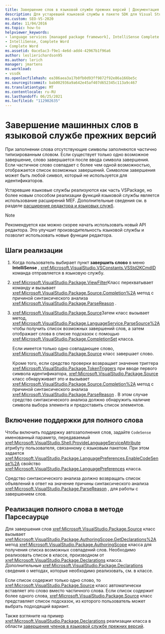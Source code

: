 ```yaml
---
title: Завершение слов в языковой службе прежних версий | Документация Майкрософт
description: Для устаревшей языковой службы в пакете SDK для Visual Studio может поддерживаться завершение слов. Сведения о реализации устаревших языковых служб в VSPackage.
ms.custom: SEO-VS-2020
ms.date: 11/04/2016
ms.topic: how-to
helpviewer_keywords:
- language services [managed package framework], IntelliSense Complete Word
- IntelliSense, Complete Word
- Complete Word
ms.assetid: 0ace5ac3-f9e1-4e6d-add4-42967b1f96a6
author: leslierichardson95
ms.author: lerich
manager: jmartens
ms.workload:
- vssdk
ms.openlocfilehash: ea386aea3a17b0fb0d93ff9872f92e86a166be5c
ms.sourcegitcommit: bab002936a9a642e45af407d652345c113a9c467
ms.translationtype: MT
ms.contentlocale: ru-RU
ms.lasthandoff: 06/25/2021
ms.locfileid: "112902635"
---
```

# <a name="word-completion-in-a-legacy-language-service"></a>Завершение машинных слов в языковой службе прежних версий
При заполнении слова отсутствующие символы заполняются частично типизированным словом. Если существует только одно возможное завершение, слово завершается после ввода символа завершения. Если частичное слово совпадает с более чем одной возможностью, отображается список возможных завершений. Символом завершения может быть любой символ, который не используется для идентификаторов.

 Устаревшие языковые службы реализуются как часть VSPackage, но более новым способом реализации функций языковой службы является использование расширений MEF. Дополнительные сведения см. в разделе [расширение редактора и языковых служб](../../extensibility/extending-the-editor-and-language-services.md).

> [!NOTE]
> Рекомендуется как можно скорее начать использовать новый API редактора. Это улучшит производительность языковой службы и позволит использовать новые функции редактора.

## <a name="implementation-steps"></a>Шаги реализации

1. Когда пользователь выбирает пункт **завершить слово** в меню **IntelliSense** , <xref:Microsoft.VisualStudio.VSConstants.VSStd2KCmdID> команда отправляется в языковую службу.

2. <xref:Microsoft.VisualStudio.Package.ViewFilter>Класс перехватывает команду и вызывает <xref:Microsoft.VisualStudio.Package.Source.Completion%2A> метод с причиной синтаксического анализа <xref:Microsoft.VisualStudio.Package.ParseReason> .

3. <xref:Microsoft.VisualStudio.Package.Source>Затем класс вызывает метод, <xref:Microsoft.VisualStudio.Package.LanguageService.ParseSource%2A> чтобы получить список возможных завершений слов, а затем отображает слова в списке подсказок с помощью <xref:Microsoft.VisualStudio.Package.CompletionSet> класса.

    Если имеется только одно совпадающее слово, <xref:Microsoft.VisualStudio.Package.Source> класс завершает слово.

   Кроме того, если средство проверки возвращает значение триггера <xref:Microsoft.VisualStudio.Package.TokenTriggers> при вводе первого символа идентификатора, <xref:Microsoft.VisualStudio.Package.Source> класс обнаруживает это и вызывает <xref:Microsoft.VisualStudio.Package.Source.Completion%2A> метод с причиной синтаксического анализа <xref:Microsoft.VisualStudio.Package.ParseReason> . В этом случае средство синтаксического анализа должно обнаружить наличие символа выбора элемента и предоставить список элементов.

## <a name="enabling-support-for-the-complete-word"></a>Включение поддержки для полного слова
 Чтобы включить поддержку автозаполнения слов, задайте `CodeSense` именованный параметр, передаваемый <xref:Microsoft.VisualStudio.Shell.ProvideLanguageServiceAttribute> атрибуту пользователя, связанному с языковым пакетом. При этом задается <xref:Microsoft.VisualStudio.Package.LanguagePreferences.EnableCodeSense%2A> свойство <xref:Microsoft.VisualStudio.Package.LanguagePreferences> класса.

 Средство синтаксического анализа должно возвращать список объявлений в ответ на значение причины синтаксического анализа <xref:Microsoft.VisualStudio.Package.ParseReason> , для работы с завершением слов.

## <a name="implementing-complete-word-in-the-parsesource-method"></a>Реализация полного слова в методе Парсесаурце
 Для завершения слов <xref:Microsoft.VisualStudio.Package.Source> класс вызывает <xref:Microsoft.VisualStudio.Package.AuthoringScope.GetDeclarations%2A> метод <xref:Microsoft.VisualStudio.Package.AuthoringScope> класса для получения списка возможных совпадений слов. Необходимо реализовать список в классе, производном от <xref:Microsoft.VisualStudio.Package.Declarations> класса. Дополнительные <xref:Microsoft.VisualStudio.Package.Declarations> сведения о методах, которые необходимо реализовать, см. в классе.

 Если список содержит только одно слово, то <xref:Microsoft.VisualStudio.Package.Source> класс автоматически вставляет это слово вместо частичного слова. Если список содержит более одного слова, <xref:Microsoft.VisualStudio.Package.Source> класс представляет список подсказок, из которого пользователь может выбрать подходящий вариант.

 Также взгляните на пример <xref:Microsoft.VisualStudio.Package.Declarations> реализации класса в области [завершения членов в языковой службе прежних версий](../../extensibility/internals/member-completion-in-a-legacy-language-service.md).
